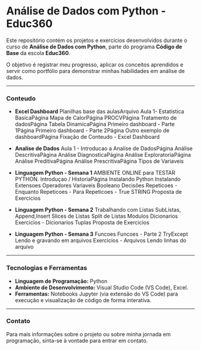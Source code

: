 # Análise de Dados com Python - Educ360

Este repositório contém os projetos e exercícios desenvolvidos durante o curso de **Análise de Dados com Python**, parte do programa **Código de Base** da escola **Educ360**.

O objetivo é registrar meu progresso, aplicar os conceitos aprendidos e servir como portfólio para demonstrar minhas habilidades em análise de dados.

---
### Conteudo

* **Excel Dashboard**
Planilhas base das aulasArquivo
Aula 1- Estatistica BasicaPágina
Mapa de CalorPágina
PROCVPágina
Tratamento de dadosPágina
Tabela DinamicaPágina
Primeiro dashboard - Parte 1Página
Primeiro dashboard - Parte 2Página
Outro exemplo de dashboardPágina
Fixação de Conteudo - Excel Dashboard

* **Analise de Dados**
Aula 1 - Introducao a Analise de DadosPágina
Análise DescritivaPágina
Análise DiagnosticaPágina
Análise ExploratoriaPágina
Análise PreditivaPágina
Análise PrescritivaPágina
Tipos de Variaveis

* **Linguagem Python - Semana 1**
AMBIENTE ONLINE para TESTAR PYTHON.
Introduçao / HistoriaPágina
Instalando Python
Instalando Extensoes
Operadores
Variaveis
Booleano
Decisões
Repeticoes - Enquanto
Repeticoes - Para
Repeticoes - True STRING
Proposta de Exercicios

* **Linguagem Python - Semana 2**
Trabalhando com Listas
SubListas, Append,Insert
Slices de Listas
Split de Listas
Modulos
Dicionarios
Exercicios - Dicionarios
Tuplas
Proposta de Exercicios

* **Linguagem Python - Semana 3**
Funcoes
Funcoes - Parte 2
TryExcept
Lendo e gravando em arquivos
Exercicios - Arquivos
Lendo linhas do arquivo

---

### Tecnologias e Ferramentas

* **Linguagem de Programação:** Python
* **Ambiente de Desenvolvimento:** Visual Studio Code (VS Code), Excel.
* **Ferramentas:** Notebooks Jupyter (via extensão do VS Code) para execução e visualização de código de forma interativa.

---

### Contato

Para mais informações sobre o projeto ou sobre minha jornada em programação, sinta-se à vontade para entrar em contato.
